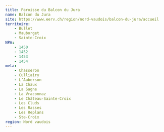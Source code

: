 ```yaml
---
title: Paroisse du Balcon du Jura
name: Balcon du Jura
site: https://www.eerv.ch/region/nord-vaudois/balcon-du-jura/accueil
territoire:
    - Bullet
    - Mauborget
    - Sainte-Croix
NPA:
    - 1450
    - 1452
    - 1453
    - 1454
meta:
    - Chasseron
    - Culliairy
    - L’Auberson
    - La Chaux
    - La Sagne
    - La Vraconnaz
    - Le Château-Sainte-Croix
    - Les Cluds
    - Les Rasses
    - Les Replans
    - Ste-Croix
region: Nord vaudois
---
```

